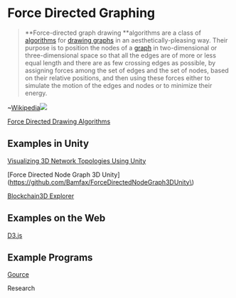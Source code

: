# Force Directed Graphing

> **Force-directed graph drawing **algorithms are a class of [algorithms](https://en.wikipedia.org/wiki/Algorithm) for [drawing graphs](https://en.wikipedia.org/wiki/Graph_drawing) in an aesthetically-pleasing way. Their purpose is to position the nodes of a [graph](https://en.wikipedia.org/wiki/Graph_%28discrete_mathematics%29) in two-dimensional or three-dimensional space so that all the edges are of more or less equal length and there are as few crossing edges as possible, by assigning forces among the set of edges and the set of nodes, based on their relative positions, and then using these forces either to simulate the motion of the edges and nodes or to minimize their energy.

~[Wikipedia](https://en.wikipedia.org/wiki/Force-directed_graph_drawing)![](https://upload.wikimedia.org/wikipedia/commons/2/22/SocialNetworkAnalysis.png)

[Force Directed Drawing Algorithms](https://cs.brown.edu/~rt/gdhandbook/chapters/force-directed.pdf)

## Examples in Unity

[Visualizing 3D Network Topologies Using Unity](http://collaboradev.com/2014/03/12/visualizing-3d-network-topologies-using-unity/)

[Force Directed Node Graph 3D Unity](https://github.com/Bamfax/ForceDirectedNodeGraph3DUnity\)

[Blockchain3D Explorer](http://blockchain3d.info/)

## Examples on the Web

[D3.js](https://bl.ocks.org/mbostock/4062045)

## Example Programs

[Gource](http://gource.io/)

Research



